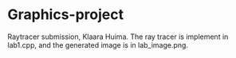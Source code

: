 # Graphics-project
Raytracer submission, Klaara Huima.
The ray tracer is implement in lab1.cpp, and the generated image is in lab_image.png.
